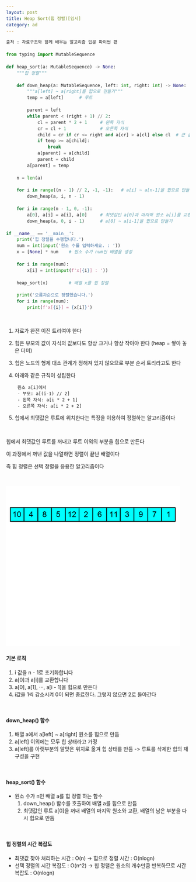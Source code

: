 ```yaml
---
layout: post
title: Heap Sort(힙 정렬)[임시]
category: ad
---
```


```python
출처 : 자료구조와 함께 배우는 알고리즘 입문 파이썬 편

from typing import MutableSequence

def heap_sort(a: MutableSequence) -> None:
    """힙 정렬"""

    def down_heap(a: MutableSequence, left: int, right: int) -> None:
        """a[left] ~ a[right]를 힙으로 만들기"""
        temp = a[left]      # 루트

        parent = left
        while parent < (right + 1) // 2:
            cl = parent * 2 + 1     # 왼쪽 자식
            cr = cl + 1             # 오른쪽 자식
            child = cr if cr <= right and a[cr] > a[cl] else cl  # 큰 값을 선택합니다.
            if temp >= a[child]:
                break
            a[parent] = a[child]
            parent = child
        a[parent] = temp

    n = len(a)

    for i in range((n - 1) // 2, -1, -1):   # a[i] ~ a[n-1]을 힙으로 만들기
        down_heap(a, i, n - 1)

    for i in range(n - 1, 0, -1):
        a[0], a[i] = a[i], a[0]     # 최댓값인 a[0]과 마지막 원소 a[i]를 교환
        down_heap(a, 0, i - 1)      # a[0] ~ a[i-1]을 힙으로 만들기

if __name__ == '__main__':
    print('힙 정렬을 수행합니다.')
    num = int(input('원소 수를 입력하세요. : '))
    x = [None] * num    # 원소 수가 num인 배열을 생성

    for i in range(num):
        x[i] = int(input(f'x[{i}] : '))

    heap_sort(x)        # 배열 x를 힙 정렬

    print('오름차순으로 정렬했습니다.')
    for i in range(num):
        print(f'x[{i}] = {x[i]}')
```

&nbsp;


1. 자료가 완전 이진 트리여야 한다

2. 힙은 부모의 값이 자식의 값보다도 항상 크거나 항상 작아야 한다 (heap = 쌓아 놓은 더미)

3. 힙은 노드의 형제 대소 관계가 정해져 있지 않으므로 부분 순서 트리라고도 한다

4. 아래와 같은 규칙이 성립한다  
  
        원소 a[i]에서
        - 부모: a[(i-1) // 2]
        - 왼쪽 자식: a[i * 2 + 1]
        - 오른쪽 자식: a[i * 2 + 2]

5. 힙에서 최댓값은 루트에 위치한다는 특징을 이용하여 정렬하는 알고리즘이다

&nbsp;

힙에서 최댓값인 루트를 꺼내고 루트 이외의 부분을 힙으로 만든다

이 과정에서 꺼낸 값을 나열하면 정렬이 끝난 배열이다

즉 힙 정렬은 선택 정렬을 응용한 알고리즘이다

&nbsp;


![heap_sort](/assets/images/heap-sort.gif)


#### 기본 로직
1. i 값을 n - 1로 초기화합니다
2. a[0]과 a[i]를 교환합니다
3. a[0], a[1], ···, a[i - 1]을 힙으로 만든다
4. i값을 1씩 감소시켜 0이 되면 종료한다. 그렇지 않으면 2로 돌아간다

&nbsp;

#### down_heap() 함수  
1. 배열 a에서 a[left] ~ a[right] 원소를 힙으로 만듬
2. a[left] 이외에는 모두 힙 상태라고 가정
3. a[left]를 아랫부분의 알맞은 위치로 옮겨 힙 상태를 만듬
-> 루트를 삭제한 힙의 재구성을 구현

&nbsp;

#### heap_sort() 함수
- 원소 수가 n인 배열 a를 힙 정렬 하는 함수
    1. down_heap() 함수를 호출하여 배열 a를 힙으로 만듬
    2. 최댓값인 루트 a[0]을 꺼내 배열의 마지막 원소와 교환, 배열의 남은 부분을 다시 힙으로 만듬

&nbsp;

#### 힙 정렬의 시간 복잡도
- 최댓값 찾아 처리하는 시간 : O(n) -> 힙으로 정렬 시간 : O(nlogn)
- 선택 정렬의 시간 복잡도 : O(n^2) -> 힙 정렬은 원소의 개수만큼 반복하므로 시간 복잡도 : O(nlogn)